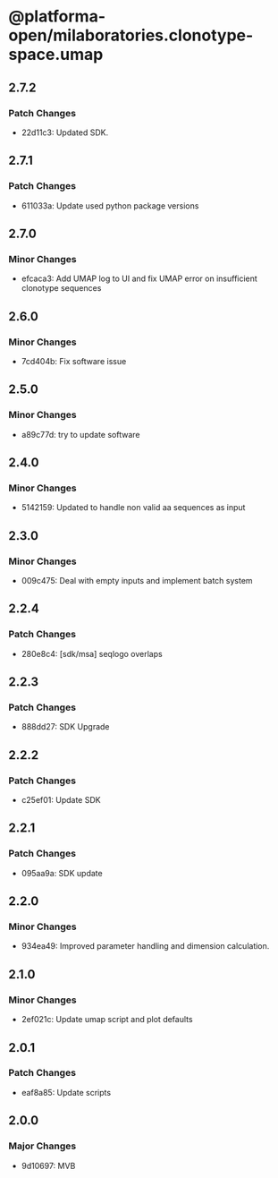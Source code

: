 # @platforma-open/milaboratories.clonotype-space.umap

## 2.7.2

### Patch Changes

- 22d11c3: Updated SDK.

## 2.7.1

### Patch Changes

- 611033a: Update used python package versions

## 2.7.0

### Minor Changes

- efcaca3: Add UMAP log to UI and fix UMAP error on insufficient clonotype sequences

## 2.6.0

### Minor Changes

- 7cd404b: Fix software issue

## 2.5.0

### Minor Changes

- a89c77d: try to update software

## 2.4.0

### Minor Changes

- 5142159: Updated to handle non valid aa sequences as input

## 2.3.0

### Minor Changes

- 009c475: Deal with empty inputs and implement batch system

## 2.2.4

### Patch Changes

- 280e8c4: [sdk/msa] seqlogo overlaps

## 2.2.3

### Patch Changes

- 888dd27: SDK Upgrade

## 2.2.2

### Patch Changes

- c25ef01: Update SDK

## 2.2.1

### Patch Changes

- 095aa9a: SDK update

## 2.2.0

### Minor Changes

- 934ea49: Improved parameter handling and dimension calculation.

## 2.1.0

### Minor Changes

- 2ef021c: Update umap script and plot defaults

## 2.0.1

### Patch Changes

- eaf8a85: Update scripts

## 2.0.0

### Major Changes

- 9d10697: MVB
